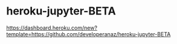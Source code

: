 # heroku-jupyter-BETA

https://dashboard.heroku.com/new?template=https://github.com/developeranaz/heroku-jupyter-BETA
